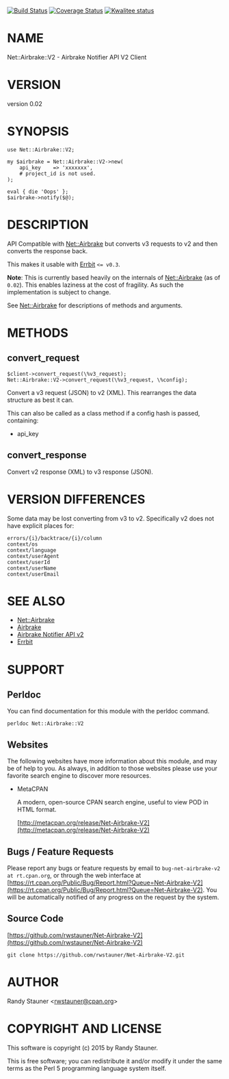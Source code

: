 [![Build Status](https://travis-ci.org/rwstauner/Net-Airbrake-V2.svg?branch=master)](https://travis-ci.org/rwstauner/Net-Airbrake-V2)
[![Coverage Status](https://coveralls.io/repos/rwstauner/Net-Airbrake-V2/badge.svg?branch=master)](https://coveralls.io/r/rwstauner/Net-Airbrake-V2?branch=master)
[![Kwalitee status](http://cpants.cpanauthors.org/dist/Net-Airbrake-V2.png)](http://cpants.charsbar.org/dist/overview/Net-Airbrake-V2)

# NAME

Net::Airbrake::V2 - Airbrake Notifier API V2 Client

# VERSION

version 0.02

# SYNOPSIS

    use Net::Airbrake::V2;

    my $airbrake = Net::Airbrake::V2->new(
        api_key    => 'xxxxxxx',
        # project_id is not used.
    );

    eval { die 'Oops' };
    $airbrake->notify($@);

# DESCRIPTION

API Compatible with [Net::Airbrake](https://metacpan.org/pod/Net::Airbrake) but converts v3 requests to v2 and then converts the response back.

This makes it usable with [Errbit](https://errbit.github.io/errbit/) `<= v0.3`.

**Note**: This is currently based heavily on the internals of [Net::Airbrake](https://metacpan.org/pod/Net::Airbrake) (as of `0.02`).
This enables laziness at the cost of fragility.
As such the implementation is subject to change.

See [Net::Airbrake](https://metacpan.org/pod/Net::Airbrake) for descriptions of methods and arguments.

# METHODS

## convert\_request

    $client->convert_request(\%v3_request);
    Net::Airbrake::V2->convert_request(\%v3_request, \%config);

Convert a v3 request (JSON) to v2 (XML).
This rearranges the data structure as best it can.

This can also be called as a class method
if a config hash is passed, containing:

- api\_key

## convert\_response

Convert v2 response (XML) to v3 response (JSON).

# VERSION DIFFERENCES

Some data may be lost converting from v3 to v2.
Specifically v2 does not have explicit places for:

    errors/{i}/backtrace/{i}/column
    context/os
    context/language
    context/userAgent
    context/userId
    context/userName
    context/userEmail

# SEE ALSO

- [Net::Airbrake](https://metacpan.org/pod/Net::Airbrake)
- [Airbrake](https://airbrake.io)
- [Airbrake Notifier API v2](https://help.airbrake.io/kb/api-2/notifier-api-v23)
- [Errbit](https://errbit.github.io/errbit/)

# SUPPORT

## Perldoc

You can find documentation for this module with the perldoc command.

    perldoc Net::Airbrake::V2

## Websites

The following websites have more information about this module, and may be of help to you. As always,
in addition to those websites please use your favorite search engine to discover more resources.

- MetaCPAN

    A modern, open-source CPAN search engine, useful to view POD in HTML format.

    [http://metacpan.org/release/Net-Airbrake-V2](http://metacpan.org/release/Net-Airbrake-V2)

## Bugs / Feature Requests

Please report any bugs or feature requests by email to `bug-net-airbrake-v2 at rt.cpan.org`, or through
the web interface at [https://rt.cpan.org/Public/Bug/Report.html?Queue=Net-Airbrake-V2](https://rt.cpan.org/Public/Bug/Report.html?Queue=Net-Airbrake-V2). You will be automatically notified of any
progress on the request by the system.

## Source Code

[https://github.com/rwstauner/Net-Airbrake-V2](https://github.com/rwstauner/Net-Airbrake-V2)

    git clone https://github.com/rwstauner/Net-Airbrake-V2.git

# AUTHOR

Randy Stauner &lt;rwstauner@cpan.org>

# COPYRIGHT AND LICENSE

This software is copyright (c) 2015 by Randy Stauner.

This is free software; you can redistribute it and/or modify it under
the same terms as the Perl 5 programming language system itself.
